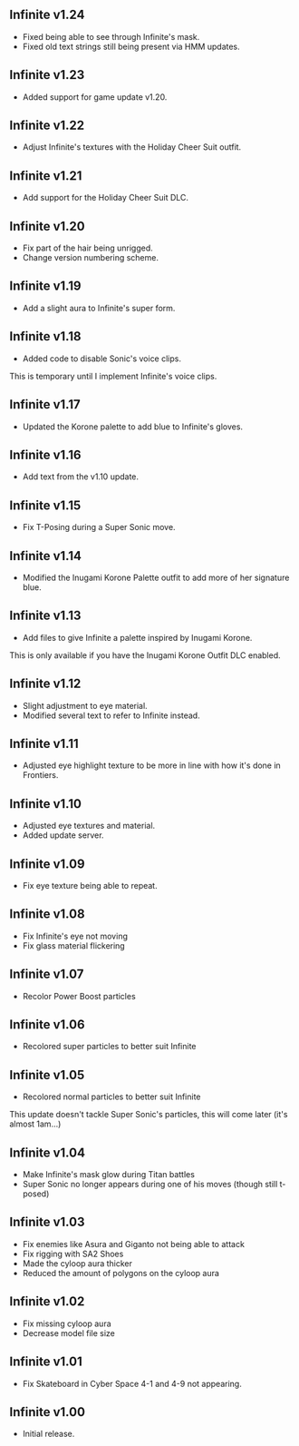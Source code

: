 ## Infinite v1.24
- Fixed being able to see through Infinite's mask.
- Fixed old text strings still being present via HMM updates.

## Infinite v1.23
- Added support for game update v1.20.

## Infinite v1.22
- Adjust Infinite's textures with the Holiday Cheer Suit outfit.

## Infinite v1.21
- Add support for the Holiday Cheer Suit DLC.

## Infinite v1.20
- Fix part of the hair being unrigged.
- Change version numbering scheme.

## Infinite v1.19
- Add a slight aura to Infinite's super form.

## Infinite v1.18
- Added code to disable Sonic's voice clips.

This is temporary until I implement Infinite's voice clips.

## Infinite v1.17
- Updated the Korone palette to add blue to Infinite's gloves.

## Infinite v1.16
- Add text from the v1.10 update.

## Infinite v1.15
- Fix T-Posing during a Super Sonic move.

## Infinite v1.14
- Modified the Inugami Korone Palette outfit to add more of her signature blue.

## Infinite v1.13
- Add files to give Infinite a palette inspired by Inugami Korone.

This is only available if you have the Inugami Korone Outfit DLC enabled.

## Infinite v1.12
- Slight adjustment to eye material.
- Modified several text to refer to Infinite instead.

## Infinite v1.11
- Adjusted eye highlight texture to be more in line with how it's done in Frontiers.

## Infinite v1.10
- Adjusted eye textures and material.
- Added update server.

## Infinite v1.09
- Fix eye texture being able to repeat.

## Infinite v1.08
- Fix Infinite's eye not moving
- Fix glass material flickering

## Infinite v1.07
- Recolor Power Boost particles

## Infinite v1.06
- Recolored super particles to better suit Infinite

## Infinite v1.05
- Recolored normal particles to better suit Infinite

This update doesn't tackle Super Sonic's particles, this will come later (it's almost 1am...)

## Infinite v1.04
- Make Infinite's mask glow during Titan battles
- Super Sonic no longer appears during one of his moves (though still t-posed)

## Infinite v1.03
- Fix enemies like Asura and Giganto not being able to attack
- Fix rigging with SA2 Shoes
- Made the cyloop aura thicker
- Reduced the amount of polygons on the cyloop aura

## Infinite v1.02
- Fix missing cyloop aura
- Decrease model file size

## Infinite v1.01
- Fix Skateboard in Cyber Space 4-1 and 4-9 not appearing.

## Infinite v1.00
- Initial release.
